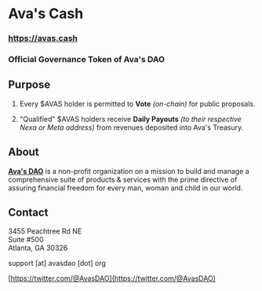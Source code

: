 # Ava's Cash

### https://avas.cash

### Official Governance Token of Ava's DAO

## Purpose

1. Every $AVAS holder is permitted to __Vote__ _(on-chain)_ for public proposals.

2. "Qualified" $AVAS holders receive __Daily Payouts__ _(to their respective Nexa or Meta address)_ from revenues deposited into Ava's Treasury.

## About

[__Ava's DAO__](https://avasdao.org) is a non-profit organization on a mission to build and manage a comprehensive suite of products & services with the prime directive of assuring financial freedom for every man, woman and child in our world.

## Contact

3455 Peachtree Rd NE  
Suite #500  
Atlanta, GA 30326

support [at] avasdao [dot] org

[https://twitter.com/@AvasDAO](https://twitter.com/@AvasDAO)
